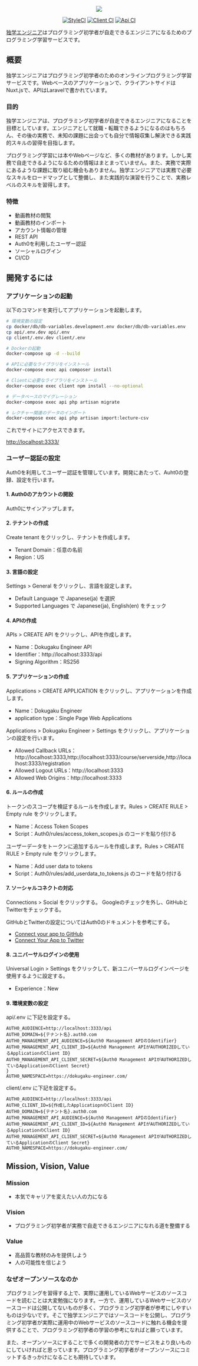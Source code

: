 <p align="center"><img src="https://raw.githubusercontent.com/dokugaku-engineer/dokugaku-engineer/images/logo_long.png"></p>

<p align="center">
<a href="https://github.styleci.io/repos/269288112?branch=master"><img src="https://github.styleci.io/repos/269288112/shield?branch=master" alt="StyleCI"></a>
<a href="https://codebuild.ap-northeast-1.amazonaws.com/badges?uuid=eyJlbmNyeXB0ZWREYXRhIjoiUU80N3IraHgxOFVnKzVlZ2h1Q3Z3QkZBalA0Q0lJakVtUmVsK2J3ZCtMSFRHdUgySlZSaFAvZnBuTk50QWhSR2F2TUgzUU5wNFIzQUplTTJRM1VGRUwwPSIsIml2UGFyYW1ldGVyU3BlYyI6InpyVUN4WFZnZTE2TndmZjYiLCJtYXRlcmlhbFNldFNlcmlhbCI6MX0%3D&branch=master"><img src="https://codebuild.ap-northeast-1.amazonaws.com/badges?uuid=eyJlbmNyeXB0ZWREYXRhIjoiUU80N3IraHgxOFVnKzVlZ2h1Q3Z3QkZBalA0Q0lJakVtUmVsK2J3ZCtMSFRHdUgySlZSaFAvZnBuTk50QWhSR2F2TUgzUU5wNFIzQUplTTJRM1VGRUwwPSIsIml2UGFyYW1ldGVyU3BlYyI6InpyVUN4WFZnZTE2TndmZjYiLCJtYXRlcmlhbFNldFNlcmlhbCI6MX0%3D&branch=master" alt="Client CI"></a>
<a href="https://codebuild.ap-northeast-1.amazonaws.com/badges?uuid=eyJlbmNyeXB0ZWREYXRhIjoiQ29QV2ZDTDFocjZLL3h2bHQ4cFNCT3RQOXplTStwb0dqYkVpM3lhTENkMTJ0Q0ZRZEFKNUtqUmFrdW9MQnNubC91c2YrR0E5cGhnL2JtMzNZanRJZE1nPSIsIml2UGFyYW1ldGVyU3BlYyI6IjBXdUkxdlhKSm42QWloWlAiLCJtYXRlcmlhbFNldFNlcmlhbCI6MX0%3D&branch=master"><img src="https://codebuild.ap-northeast-1.amazonaws.com/badges?uuid=eyJlbmNyeXB0ZWREYXRhIjoiQ29QV2ZDTDFocjZLL3h2bHQ4cFNCT3RQOXplTStwb0dqYkVpM3lhTENkMTJ0Q0ZRZEFKNUtqUmFrdW9MQnNubC91c2YrR0E5cGhnL2JtMzNZanRJZE1nPSIsIml2UGFyYW1ldGVyU3BlYyI6IjBXdUkxdlhKSm42QWloWlAiLCJtYXRlcmlhbFNldFNlcmlhbCI6MX0%3D&branch=master" alt="Api CI"></a>
</p>

[独学エンジニア](https://dokugaku-engineer.com/)はプログラミング初学者が自走できるエンジニアになるためのプログラミング学習サービスです。

## 概要

独学エンジニアはプログラミング初学者のためのオンラインプログラミング学習サービスです。Webベースのアプリケーションで、クライアントサイドはNuxt.jsで、APIはLaravelで書かれています。

### 目的

独学エンジニアは、プログラミング初学者が自走できるエンジニアになることを目標としています。エンジニアとして就職・転職できるようになるのはもちろん、その後の実務で、未知の課題に出会っても自分で情報収集し解決できる実践的スキルの習得を目指します。

プログラミング学習には本やWebページなど、多くの教材があります。しかし実務で自走できるようになるための情報はまとまっていません。また、実務で実際にあるような課題に取り組む機会もありません。独学エンジニアでは実務で必要なスキルをロードマップとして整備し、また実践的な演習を行うことで、実務レベルのスキルを習得します。

### 特徴

* 動画教材の閲覧
* 動画教材のインポート
* アカウント情報の管理
* REST API
* Auth0を利用したユーザー認証
* ソーシャルログイン
* CI/CD

## 開発するには

### アプリケーションの起動

以下のコマンドを実行してアプリケーションを起動します。

```bash
# 環境変数の設定
cp docker/db/db-variables.development.env docker/db/db-variables.env
cp api/.env.dev api/.env
cp client/.env.dev client/.env

# Dockerの起動
docker-compose up -d --build

# APIに必要なライブラリをインストール
docker-compose exec api composer install

# Clientに必要なライブラリをインストール
docker-compose exec client npm install --no-optional

# データベースのマイグレーション
docker-compose exec api php artisan migrate

# レクチャー関連のデータのインポート
docker-compose exec api php artisan import:lecture-csv
```

これでサイトにアクセスできます。

[http://localhost:3333/](http://localhost:3333/)

### ユーザー認証の設定

Auth0を利用してユーザー認証を管理しています。開発にあたって、Auht0の登録、設定を行います。

#### 1. Auth0のアカウントの開設

Auth0にサインアップします。

#### 2. テナントの作成

Create tenant をクリックし、テナントを作成します。

* Tenant Domain：任意の名前
* Region：US

#### 3. 言語の設定

Settings > General をクリックし、言語を設定します。

* Default Language で Japanese(ja) を選択
* Supported Languages で Japanese(ja), English(en) をチェック

#### 4. APIの作成

APIs > CREATE API をクリックし、APIを作成します。

* Name：Dokugaku Engineer API
* Identifier：http://localhost:3333/api
* Signing Algorithm：RS256

#### 5. アプリケーションの作成

Applications > CREATE APPLICATION をクリックし、アプリケーションを作成します。

* Name：Dokugaku Engineer
* application type：Single Page Web Applications

Applications > Dokugaku Engineer > Settings をクリックし、アプリケーションの設定を行います。

* Allowed Callback URLs：http://localhost:3333,http://localhost:3333/course/serverside,http://localhost:3333/registration
* Allowed Logout URLs：http://localhost:3333
* Allowed Web Origins：http://localhost:3333

#### 6. ルールの作成

トークンのスコープを検証するルールを作成します。Rules > CREATE RULE > Empty rule をクリックします。

* Name：Access Token Scopes
* Script：Auth0/rules/access_token_scopes.js のコードを貼り付ける

ユーザーデータをトークンに追加するルールを作成します。Rules > CREATE RULE > Empty rule をクリックします。

* Name：Add user data to tokens
* Script：Auth0/rules/add_userdata_to_tokens.js のコードを貼り付ける

#### 7. ソーシャルコネクトの対応

Connections > Social をクリックする。
Googleのチェックを外し、GitHubとTwitterをチェックする。

GitHubとTwitterの設定についてはAuth0のドキュメントを参考にする。

* [Connect your app to GitHub](https://auth0.com/docs/connections/social/github)
* [Connect Your App to Twitter](https://auth0.com/docs/connections/social/twitter)

#### 8. ユニバーサルログインの使用

Universal Login > Settings をクリックして、新ユニバーサルログインページを使用するように設定する。

* Experience：New

#### 9. 環境変数の設定

api/.env に下記を設定する。

```api/.env
AUTH0_AUDIENCE=http://localhost:3333/api
AUTH0_DOMAIN=${テナント名}.auth0.com
AUTH0_MANAGEMENT_API_AUDIENCE=${Auth0 Management APIのIdentifier}
AUTH0_MANAGEMENT_API_CLIENT_ID=${Auth0 Management APIがAUTHORIZEDしているApplicationのClient ID}
AUTH0_MANAGEMENT_API_CLIENT_SECRET=${Auth0 Management APIがAUTHORIZEDしているApplicationのClient Secret}
}
AUTH0_NAMESPACE=https://dokugaku-engineer.com/
```

client/.env に下記を設定する。

```client/.env
AUTH0_AUDIENCE=http://localhost:3333/api
AUTH0_CLIENT_ID=${作成したApplicatiopnのClient ID}
AUTH0_DOMAIN=${テナント名}.auth0.com
AUTH0_MANAGEMENT_API_AUDIENCE=${Auth0 Management APIのIdentifier}
AUTH0_MANAGEMENT_API_CLIENT_ID=${Auth0 Management APIがAUTHORIZEDしているApplicationのClient ID}
AUTH0_MANAGEMENT_API_CLIENT_SECRET=${Auth0 Management APIがAUTHORIZEDしているApplicationのClient Secret}
AUTH0_NAMESPACE=https://dokugaku-engineer.com/
```

## Mission, Vision, Value

### Mission

* 本気でキャリアを変えたい人の力になる

### Vision

* プログラミング初学者が実務で自走できるエンジニアになれる道を整備する

### Value

* 高品質な教材のみを提供しよう
* 人の可能性を信じよう

### なぜオープンソースなのか

プログラミングを習得する上で、実際に運用しているWebサービスのソースコードを読むことは大変勉強になります。一方で、運用しているWebサービスのソースコードは公開してないものが多く、プログラミング初学者が参考にしやすいものは少ないです。そこで独学エンジニアではソースコードを公開し、プログラミング初学者が実際に運用中のWebサービスのソースコードに触れる機会を提供することで、プログラミング初学者の学習の参考になればと願っています。

また、オープンソースにすることで多くの開発者の力でサービスをより良いものにしていければと思っています。プログラミング初学者がオープンソースにコミットするきっかけになることも期待しています。
